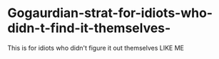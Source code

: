 # Gogaurdian-strat-for-idiots-who-didn-t-find-it-themselves-
This is for idiots who didn't figure it out themselves LIKE ME
